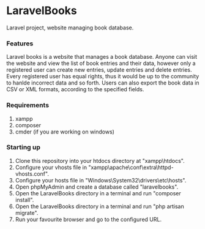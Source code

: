 # LaravelBooks
Laravel project, website managing book database.

### Features
Laravel books is a website that manages a book database. Anyone can visit the website and view the list of book entries and their data, however only a registered user can create new entries, update entries and delete entries. Every registered user has equal rights, thus it would be up to the community to hanlde incorrect data and so forth.
Users can also export the book data in CSV or XML formats, according to the specified fields.

### Requirements
1) xampp
2) composer
3) cmder (if you are working on windows)

### Starting up
1) Clone this repository into your htdocs directory at "xampp\htdocs".
2) Configure your vhosts file in "xampp\apache\conf\extra\httpd-vhosts.conf".
3) Configure your hosts file in "Windows\System32\drivers\etc\hosts".
4) Open phpMyAdmin and create a database called "laravelbooks".
5) Open the LaravelBooks directory in a terminal and run "composer install".
6) Open the LaravelBooks directory in a terminal and run "php artisan migrate".
7) Run your favourite browser and go to the configured URL.
